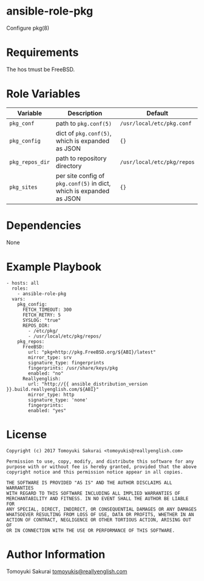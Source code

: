 # ansible-role-pkg

Configure pkg(8)

# Requirements

The hos tmust be FreeBSD.

# Role Variables

| Variable | Description | Default |
|----------|-------------|---------|
| `pkg_conf` | path to `pkg.conf(5)` | `/usr/local/etc/pkg.conf` |
| `pkg_config` | dict of `pkg.conf(5)`, which is expanded as JSON | `{}` |
| `pkg_repos_dir` | path to repository directory | `/usr/local/etc/pkg/repos` |
| `pkg_sites` | per site config of `pkg.conf(5)` in dict, which is expanded as JSON | `{}` |

# Dependencies

None

# Example Playbook

```
- hosts: all
  roles:
    - ansible-role-pkg
  vars:
    pkg_config:
      FETCH_TIMEOUT: 300
      FETCH_RETRY: 5
      SYSLOG: "true"
      REPOS_DIR:
        - /etc/pkg/
        - /usr/local/etc/pkg/repos/
    pkg_repos:
      FreeBSD:
        url: "pkg+http://pkg.FreeBSD.org/${ABI}/latest"
        mirror_type: srv
        signature_type: fingerprints
        fingerprints: /usr/share/keys/pkg
        enabled: "no"
      Reallyenglish:
        url: "http://{{ ansible_distribution_version }}.build.reallyenglish.com/${ABI}"
        mirror_type: http
        signature_type: 'none'
        fingerprints:
        enabled: "yes"
```

# License

```
Copyright (c) 2017 Tomoyuki Sakurai <tomoyukis@reallyenglish.com>

Permission to use, copy, modify, and distribute this software for any
purpose with or without fee is hereby granted, provided that the above
copyright notice and this permission notice appear in all copies.

THE SOFTWARE IS PROVIDED "AS IS" AND THE AUTHOR DISCLAIMS ALL WARRANTIES
WITH REGARD TO THIS SOFTWARE INCLUDING ALL IMPLIED WARRANTIES OF
MERCHANTABILITY AND FITNESS. IN NO EVENT SHALL THE AUTHOR BE LIABLE FOR
ANY SPECIAL, DIRECT, INDIRECT, OR CONSEQUENTIAL DAMAGES OR ANY DAMAGES
WHATSOEVER RESULTING FROM LOSS OF USE, DATA OR PROFITS, WHETHER IN AN
ACTION OF CONTRACT, NEGLIGENCE OR OTHER TORTIOUS ACTION, ARISING OUT OF
OR IN CONNECTION WITH THE USE OR PERFORMANCE OF THIS SOFTWARE.
```

# Author Information

Tomoyuki Sakurai <tomoyukis@reallyenglish.com>

